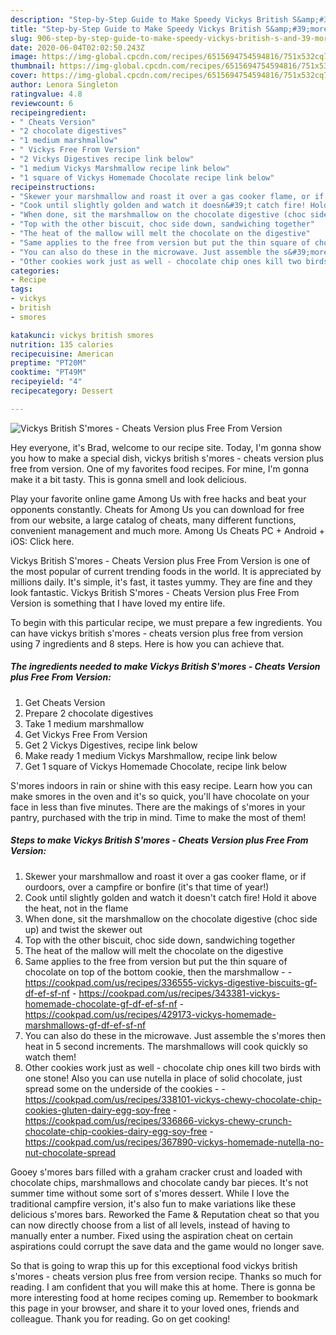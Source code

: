 ```yaml
---
description: "Step-by-Step Guide to Make Speedy Vickys British S&amp;#39;mores - Cheats Version plus Free From Version"
title: "Step-by-Step Guide to Make Speedy Vickys British S&amp;#39;mores - Cheats Version plus Free From Version"
slug: 906-step-by-step-guide-to-make-speedy-vickys-british-s-and-39-mores-cheats-version-plus-free-from-version
date: 2020-06-04T02:02:50.243Z
image: https://img-global.cpcdn.com/recipes/6515694754594816/751x532cq70/vickys-british-smores-cheats-version-plus-free-from-version-recipe-main-photo.jpg
thumbnail: https://img-global.cpcdn.com/recipes/6515694754594816/751x532cq70/vickys-british-smores-cheats-version-plus-free-from-version-recipe-main-photo.jpg
cover: https://img-global.cpcdn.com/recipes/6515694754594816/751x532cq70/vickys-british-smores-cheats-version-plus-free-from-version-recipe-main-photo.jpg
author: Lenora Singleton
ratingvalue: 4.8
reviewcount: 6
recipeingredient:
- " Cheats Version"
- "2 chocolate digestives"
- "1 medium marshmallow"
- " Vickys Free From Version"
- "2 Vickys Digestives recipe link below"
- "1 medium Vickys Marshmallow recipe link below"
- "1 square of Vickys Homemade Chocolate recipe link below"
recipeinstructions:
- "Skewer your marshmallow and roast it over a gas cooker flame, or if ourdoors, over a campfire or bonfire (it&#39;s that time of year!)"
- "Cook until slightly golden and watch it doesn&#39;t catch fire! Hold it above the heat, not in the flame"
- "When done, sit the marshmallow on the chocolate digestive (choc side up) and twist the skewer out"
- "Top with the other biscuit, choc side down, sandwiching together"
- "The heat of the mallow will melt the chocolate on the digestive"
- "Same applies to the free from version but put the thin square of chocolate on top of the bottom cookie, then the marshmallow  https://cookpad.com/us/recipes/336555-vickys-digestive-biscuits-gf-df-ef-sf-nf https://cookpad.com/us/recipes/343381-vickys-homemade-chocolate-gf-df-ef-sf-nf https://cookpad.com/us/recipes/429173-vickys-homemade-marshmallows-gf-df-ef-sf-nf"
- "You can also do these in the microwave. Just assemble the s&#39;mores then heat in 5 second increments. The marshmallows will cook quickly so watch them!"
- "Other cookies work just as well - chocolate chip ones kill two birds with one stone! Also you can use nutella in place of solid chocolate, just spread some on the underside of the cookies  https://cookpad.com/us/recipes/338101-vickys-chewy-chocolate-chip-cookies-gluten-dairy-egg-soy-free https://cookpad.com/us/recipes/336866-vickys-chewy-crunch-chocolate-chip-cookies-dairy-egg-soy-free https://cookpad.com/us/recipes/367890-vickys-homemade-nutella-no-nut-chocolate-spread"
categories:
- Recipe
tags:
- vickys
- british
- smores

katakunci: vickys british smores 
nutrition: 135 calories
recipecuisine: American
preptime: "PT20M"
cooktime: "PT49M"
recipeyield: "4"
recipecategory: Dessert

---
```



![Vickys British S&#39;mores - Cheats Version plus Free From Version](https://img-global.cpcdn.com/recipes/6515694754594816/751x532cq70/vickys-british-smores-cheats-version-plus-free-from-version-recipe-main-photo.jpg)

Hey everyone, it's Brad, welcome to our recipe site. Today, I'm gonna show you how to make a special dish, vickys british s&#39;mores - cheats version plus free from version. One of my favorites food recipes. For mine, I'm gonna make it a bit tasty. This is gonna smell and look delicious.

Play your favorite online game Among Us with free hacks and beat your opponents constantly. Cheats for Among Us you can download for free from our website, a large catalog of cheats, many different functions, convenient management and much more. Among Us Cheats PC + Android + iOS: Click here.

Vickys British S&#39;mores - Cheats Version plus Free From Version is one of the most popular of current trending foods in the world. It is appreciated by millions daily. It's simple, it's fast, it tastes yummy. They are fine and they look fantastic. Vickys British S&#39;mores - Cheats Version plus Free From Version is something that I have loved my entire life.


To begin with this particular recipe, we must prepare a few ingredients. You can have vickys british s&#39;mores - cheats version plus free from version using 7 ingredients and 8 steps. Here is how you can achieve that.

<!--inarticleads1-->

##### The ingredients needed to make Vickys British S&#39;mores - Cheats Version plus Free From Version:

1. Get  Cheats Version
1. Prepare 2 chocolate digestives
1. Take 1 medium marshmallow
1. Get  Vickys Free From Version
1. Get 2 Vickys Digestives, recipe link below
1. Make ready 1 medium Vickys Marshmallow, recipe link below
1. Get 1 square of Vickys Homemade Chocolate, recipe link below


S&#39;mores indoors in rain or shine with this easy recipe. Learn how you can make smores in the oven and it&#39;s so quick, you&#39;ll have chocolate on your face in less than five minutes. There are the makings of s&#39;mores in your pantry, purchased with the trip in mind. Time to make the most of them! 

<!--inarticleads2-->

##### Steps to make Vickys British S&#39;mores - Cheats Version plus Free From Version:

1. Skewer your marshmallow and roast it over a gas cooker flame, or if ourdoors, over a campfire or bonfire (it&#39;s that time of year!)
1. Cook until slightly golden and watch it doesn&#39;t catch fire! Hold it above the heat, not in the flame
1. When done, sit the marshmallow on the chocolate digestive (choc side up) and twist the skewer out
1. Top with the other biscuit, choc side down, sandwiching together
1. The heat of the mallow will melt the chocolate on the digestive
1. Same applies to the free from version but put the thin square of chocolate on top of the bottom cookie, then the marshmallow -  - https://cookpad.com/us/recipes/336555-vickys-digestive-biscuits-gf-df-ef-sf-nf - https://cookpad.com/us/recipes/343381-vickys-homemade-chocolate-gf-df-ef-sf-nf - https://cookpad.com/us/recipes/429173-vickys-homemade-marshmallows-gf-df-ef-sf-nf
1. You can also do these in the microwave. Just assemble the s&#39;mores then heat in 5 second increments. The marshmallows will cook quickly so watch them!
1. Other cookies work just as well - chocolate chip ones kill two birds with one stone! Also you can use nutella in place of solid chocolate, just spread some on the underside of the cookies -  - https://cookpad.com/us/recipes/338101-vickys-chewy-chocolate-chip-cookies-gluten-dairy-egg-soy-free - https://cookpad.com/us/recipes/336866-vickys-chewy-crunch-chocolate-chip-cookies-dairy-egg-soy-free - https://cookpad.com/us/recipes/367890-vickys-homemade-nutella-no-nut-chocolate-spread


Gooey s&#39;mores bars filled with a graham cracker crust and loaded with chocolate chips, marshmallows and chocolate candy bar pieces. It&#39;s not summer time without some sort of s&#39;mores dessert. While I love the traditional campfire version, it&#39;s also fun to make variations like these delicious s&#39;mores bars. Reworked the Fame &amp; Reputation cheat so that you can now directly choose from a list of all levels, instead of having to manually enter a number. Fixed using the aspiration cheat on certain aspirations could corrupt the save data and the game would no longer save. 

So that is going to wrap this up for this exceptional food vickys british s&#39;mores - cheats version plus free from version recipe. Thanks so much for reading. I am confident that you will make this at home. There is gonna be more interesting food at home recipes coming up. Remember to bookmark this page in your browser, and share it to your loved ones, friends and colleague. Thank you for reading. Go on get cooking!
